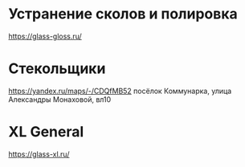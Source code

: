 # Устранение сколов и полировка
https://glass-gloss.ru/

# Стекольщики
https://yandex.ru/maps/-/CDQfMB52
посёлок Коммунарка, улица Александры Монаховой, вл10

# XL General
https://glass-xl.ru/